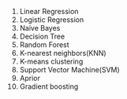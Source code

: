 1. Linear Regression
2. Logistic Regression
3. Naive Bayes
4. Decision Tree
5. Random Forest
6. K-nearest neighbors(KNN)
7. K-means clustering
8. Support Vector Machine(SVM)
9. Aprior
10. Gradient boosting
